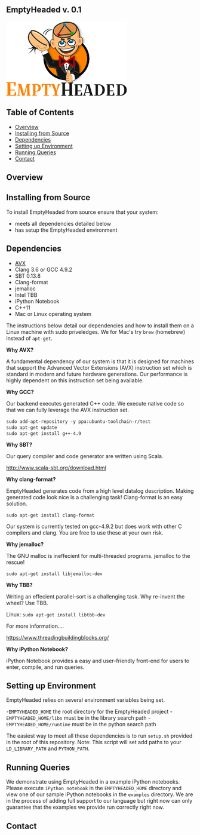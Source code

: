 EmptyHeaded v. 0.1
----------------------

<img src="docs/figs/eh_logo.png" height="200" >

Table of Contents
-----------------

  * [Overview](#overview)  
  * [Installing from Source](#installing-from-source)
   * [Dependencies](#dependencies)
   * [Setting up Environment](#setting-up-environment)
  * [Running Queries](#running-queries)
  * [Contact](#contact)

Overview
-----------------

Installing from Source
-----------------
To install EmptyHeaded from source ensure that your system:
- meets all dependencies detailed below
- has setup the EmptyHeaded environment

Dependencies
-----------------

* [AVX](why-avx?)
* Clang 3.6 or GCC 4.9.2
* SBT 0.13.8
* Clang-format
* jemalloc
* Intel TBB
* iPython Notebook
* C++11
* Mac or Linux operating system

The instructions below detail our dependencies and how to install them on a Linux machine with sudo priveledges. We for Mac's try `brew` (homebrew) instead of `apt-get`.

**Why AVX?**

A fundamental dependency of our system is that it is designed for machines that support the Advanced Vector Extensions (AVX) instruction set which is standard in modern and future hardware generations. Our performance is highly dependent on this instruction set being available.

**Why GCC?**

Our backend executes generated C++ code. We execute native code so that we can fully leverage the AVX instruction set.  

```
sudo add-apt-repository -y ppa:ubuntu-toolchain-r/test  
sudo apt-get update
sudo apt-get install g++-4.9
```

**Why SBT?**

Our query compiler and code generator are written using Scala.

http://www.scala-sbt.org/download.html

**Why clang-format?**

EmptyHeaded generates code from a high level datalog description. Making generated code look nice is a challenging task! Clang-format is an easy solution.

```
sudo apt-get install clang-format
```

Our system is currently tested on gcc-4.9.2 but does work with other C compilers and clang. You are free to use these at your own risk. 

**Why jemalloc?**

The GNU malloc is ineffecient for multi-threaded programs. jemalloc to the rescue!

```
sudo apt-get install libjemalloc-dev
```

**Why TBB?**

Writing an effecient parallel-sort is a challenging task. Why re-invent the wheel? Use TBB.

Linux: `sudo apt-get install libtbb-dev`

For more information....

https://www.threadingbuildingblocks.org/

**Why iPython Notebook?**

iPython Notebook provides a easy and user-friendly front-end for users to enter, compile, and run queries.

Setting up Environment
-----------------

EmptyHeaded relies on several environment variables being set.

-`EMPTYHEADED_HOME` the root directory for the EmptyHeaded project
-`EMPTYHEADED_HOME/libs` must be in the library search path
-`EMPTYHEADED_HOME/runtime` must be in the python search path

The easiest way to meet all these dependencies is to run `setup.sh` provided in the root of this repository. Note: This script will set add paths to your `LD_LIBRARY_PATH` and `PYTHON_PATH`.

Running Queries
-----------------
We demonstrate using EmptyHeaded in a example iPython notebooks. Please execute `iPython notebook` in the `EMPTYHEADED_HOME` directory and view one of our sample iPython notebooks in the `examples` directory. We are in the process of adding full support to our language but right now can only guarantee that the examples we provide run correctly right now.

Contact
-----------------
